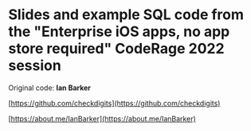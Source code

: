 # Slides and example SQL code from the "Enterprise iOS apps, no app store required" CodeRage 2022 session

Original code: **Ian Barker** 

[https://github.com/checkdigits](https://github.com/checkdigits)

[https://about.me/IanBarker](https://about.me/IanBarker)

